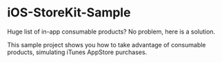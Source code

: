 iOS-StoreKit-Sample
===================

Huge list of in-app consumable products? No problem, here is a solution.

This sample project shows you how to take advantage of consumable products, 
simulating iTunes AppStore purchases.


